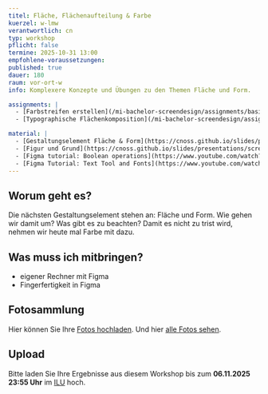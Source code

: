 ```yaml
---
titel: Fläche, Flächenaufteilung & Farbe
kuerzel: w-lmw
verantwortlich: cn
typ: workshop
pflicht: false
termine: 2025-10-31 13:00
empfohlene-voraussetzungen:
published: true
dauer: 180
raum: vor-ort-w
info: Komplexere Konzepte und Übungen zu den Themen Fläche und Form.

assignments: |
  - [Farbstreifen erstellen](/mi-bachelor-screendesign/assignments/basics-farbklima/)
  - [Typographische Flächenkomposition](/mi-bachelor-screendesign/assignments/basics-typo-shapes/)

material: |
  - [Gestaltungselement Fläche & Form](https://cnoss.github.io/slides/presentations/screendesign/flaeche-und-form/)
  - [Figur und Grund](https://cnoss.github.io/slides/presentations/screendesign/figur-und-grund/)
  - [Figma tutorial: Boolean operations](https://www.youtube.com/watch?v=kH14-N_c5go)
  - [Figma Tutorial: Text Tool and Fonts](https://www.youtube.com/watch?v=5i-ebNTjad8)
---
```


## Worum geht es?

Die nächsten Gestaltungselement stehen an: Fläche und Form. Wie gehen wir damit um? Was gibt es zu beachten? Damit es nicht zu trist wird, nehmen wir heute mal Farbe mit dazu.

## Was muss ich mitbringen?
- eigener Rechner mit Figma
- Fingerfertigkeit in Figma


## Fotosammlung
Hier können Sie Ihre [Fotos hochladen](https://th-koeln.sciebo.de/s/bVNKhk77ek5VCCB). Und hier [alle Fotos sehen](https://th-koeln.sciebo.de/s/0ylgGBsLsf9qr5R).

## Upload

Bitte laden Sie Ihre Ergebnisse aus diesem Workshop bis zum **06.11.2025 23:55 Uhr** im [ILU](https://ilu.th-koeln.de/ilias.php?baseClass=ilexercisehandlergui&cmdNode=cw:nq&cmdClass=ilObjExerciseGUI&cmd=showOverview&ref_id=679319&mode=ongoing&from_overview=1) hoch.
